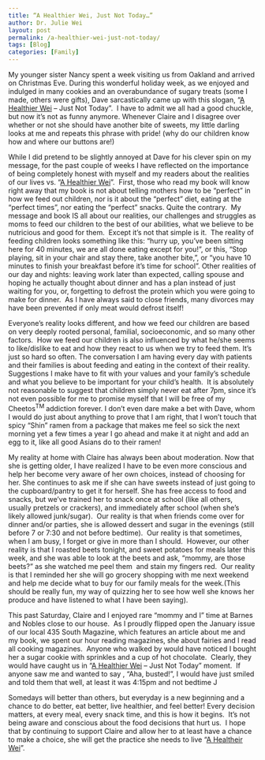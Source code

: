 ```yaml
---
title: “A Healthier Wei, Just Not Today…”
author: Dr. Julie Wei
layout: post
permalink: /a-healthier-wei-just-not-today/
tags: [Blog]
categories: [Family]
---
```

My younger sister Nancy spent a week visiting us from Oakland and arrived on Christmas Eve. During this wonderful holiday week, as we enjoyed and indulged in many cookies and an overabundance of sugary treats (some I made, others were gifts), Dave sarcastically came up with this slogan, “[A Healthier Wei][1] – Just Not Today”.  I have to admit we all had a good chuckle, but now it’s not as funny anymore. Whenever Claire and I disagree over whether or not she should have another bite of sweets, my little darling looks at me and repeats this phrase with pride! (why do our children know how and where our buttons are!)

While I did pretend to be slightly annoyed at Dave for his clever spin on my message, for the past couple of weeks I have reflected on the importance of being completely honest with myself and my readers about the realities of our lives vs. “[A Healthier Wei][1]”.  First, those who read my book will know right away that my book is not about telling mothers how to be “perfect” in how we feed out children, nor is it about the “perfect” diet, eating at the “perfect times”, nor eating the “perfect” snacks. Quite the contrary.  My message and book IS all about our realities, our challenges and struggles as moms to feed our children to the best of our abilities, what we believe to be nutricious and good for them.  Except it’s not that simple is it.  The reality of feeding children looks something like this: “hurry up, you’ve been sitting here for 40 minutes, we are all done eating except for you!”, or this, “Stop playing, sit in your chair and stay there, take another bite,”, or “you have 10 minutes to finish your breakfast before it’s time for school”. Other realities of our day and nights: leaving work later than expected, calling spouse and hoping he actually thought about dinner and has a plan instead of just waiting for you, or, forgetting to defrost the protein which you were going to make for dinner.  As I have always said to close friends, many divorces may have been prevented if only meat would defrost itself!

Everyone’s reality looks different, and how we feed our children are based on very deeply rooted personal, familial, socioeconomic, and so many other factors.  How we feed our children is also influenced by what he/she seems to like/dislike to eat and how they react to us when we try to feed them. It’s just so hard so often. The conversation I am having every day with patients and their families is about feeding and eating in the context of their reality.  Suggestions I make have to fit with your values and your family’s schedule and what you believe to be important for your child’s health.  It is absolutely not reasonable to suggest that children simply never eat after 7pm, since it’s not even possible for me to promise myself that I will be free of my Cheetos<sup>TM </sup>addiction forever. I don’t even dare make a bet with Dave, whom I would do just about anything to prove that I am right, that I won’t touch that spicy “Shin” ramen from a package that makes me feel so sick the next morning yet a few times a year I go ahead and make it at night and add an egg to it, like all good Asians do to their ramen!

My reality at home with Claire has always been about moderation. Now that she is getting older, I have realized I have to be even more conscious and help her become very aware of her own choices, instead of choosing for her. She continues to ask me if she can have sweets instead of just going to the cupboard/pantry to get it for herself. She has free access to food and snacks, but we’ve trained her to snack once at school (like all others, usually pretzels or crackers), and immediately after school (when she’s likely allowed junk/sugar).  Our reality is that when friends come over for dinner and/or parties, she is allowed dessert and sugar in the evenings (still before 7 or 7:30 and not before bedtime).  Our reality is that sometimes, when I am busy, I forget or give in more than I should.  However, our other reality is that I roasted beets tonight, and sweet potatoes for meals later this week, and she was able to look at the beets and ask, “mommy, are those beets?” as she watched me peel them  and stain my fingers red.  Our reality is that I reminded her she will go grocery shopping with me next weekend and help me decide what to buy for our family meals for the week.(This should be really fun, my way of quizzing her to see how well she knows her produce and have listened to what I have been saying).

This past Saturday, Claire and I enjoyed rare “mommy and I” time at Barnes and Nobles close to our house.  As I proudly flipped open the January issue of our local 435 South Magazine, which features an article about me and my book, we spent our hour reading magazines, she about fairies and I read all cooking magazines.  Anyone who walked by would have noticed I bought her a sugar cookie with sprinkles and a cup of hot chocolate.  Clearly, they would have caught us in “[A Healthier Wei][1] – Just Not Today” moment.  If anyone saw me and wanted to say , “Aha, busted!”, I would have just smiled and told them that well, at least it was 4:15pm and not bedtime J

Somedays will better than others, but everyday is a new beginning and a chance to do better, eat better, live healthier, and feel better! Every decision matters, at every meal, every snack time, and this is how it begins.  It’s not being aware and conscious about the food decisions that hurt us.  I hope that by continuing to support Claire and allow her to at least have a chance to make a choice, she will get the practice she needs to live “[A Healtheir Wei][1]”.

 [1]: /the-book/ "The Book"
 [2]: /the-book